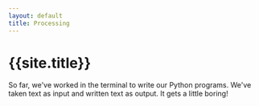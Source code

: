 ```yaml
---
layout: default
title: Processing
---
```


# {{site.title}}

So far, we've worked in the terminal to write our Python programs. We've taken text as input and written text as output. It gets a little boring!

